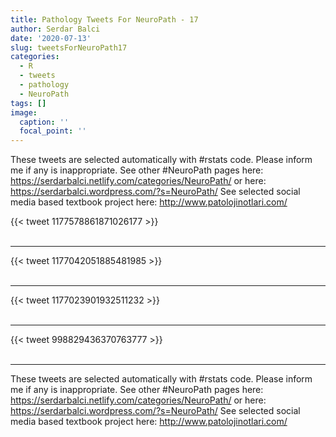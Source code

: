 ```yaml
---
title: Pathology Tweets For NeuroPath - 17
author: Serdar Balci
date: '2020-07-13'
slug: tweetsForNeuroPath17
categories:
  - R
  - tweets
  - pathology
  - NeuroPath
tags: []
image:
  caption: ''
  focal_point: ''
---
```



These tweets are selected automatically with #rstats code. Please inform me if any is inappropriate.
See other #NeuroPath pages here: https://serdarbalci.netlify.com/categories/NeuroPath/  or here: https://serdarbalci.wordpress.com/?s=NeuroPath/ 
See selected social media based textbook project here: http://www.patolojinotlari.com/

{{< tweet 1177578861871026177 >}}
<br>
<br>
<hr>
{{< tweet 1177042051885481985 >}}
<br>
<br>
<hr>
{{< tweet 1177023901932511232 >}}
<br>
<br>
<hr>
{{< tweet 998829436370763777 >}}
<br>
<br>
<hr>


These tweets are selected automatically with #rstats code. Please inform me if any is inappropriate.
See other #NeuroPath pages here: https://serdarbalci.netlify.com/categories/NeuroPath/  or here: https://serdarbalci.wordpress.com/?s=NeuroPath/ 
See selected social media based textbook project here: http://www.patolojinotlari.com/
